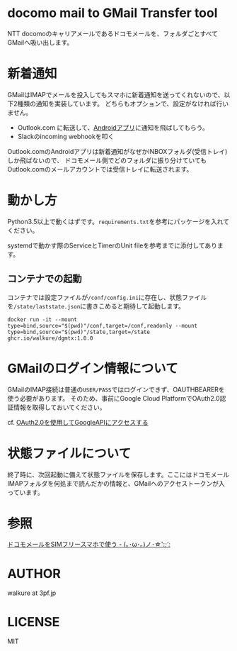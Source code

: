 # docomo mail to GMail Transfer tool
NTT docomoのキャリアメールであるドコモメールを、フォルダごとすべてGMailへ吸い出します。

# 新着通知
GMailはIMAPでメールを投入してもスマホに新着通知を送ってくれないので、以下2種類の通知を実装しています。
どちらもオプションで、設定がなければ行いません。

- Outlook.com に転送して、[Androidアプリ](https://play.google.com/store/apps/details?id=com.microsoft.office.outlook)に通知を飛ばしてもらう。
- Slackのincoming webhookを叩く

Outlook.comのAndroidアプリは新着通知がなぜかINBOXフォルダ(受信トレイ)しか飛ばないので、
ドコモメール側でどのフォルダに振り分けていてもOutlook.comのメールアカウントでは受信トレイに転送されます。

# 動かし方
Python3.5以上で動くはずです。`requirements.txt`を参考にパッケージを入れてください。

systemdで動かす際のServiceとTimerのUnit fileを参考までに添付してあります。

## コンテナでの起動

コンテナでは設定ファイルが`/conf/config.ini`に存在し、状態ファイルを`/state/laststate.json`に書きこめると期待して起動します。

`docker run -it --mount type=bind,source="$(pwd)"/conf,target=/conf,readonly --mount type=bind,source="$(pwd)"/state,target=/state ghcr.io/walkure/dgmtx:1.0.0`

# GMailのログイン情報について
GMailのIMAP接続は普通の`USER/PASS`ではログインできず、OAUTHBEARERを使う必要があります。
そのため、事前にGoogle Cloud PlatformでOAuth2.0認証情報を取得しておいてください。

cf. [OAuth2.0を使用してGoogleAPIにアクセスする](https://developers.google.com/identity/protocols/oauth2)

# 状態ファイルについて
終了時に、次回起動に備えて状態ファイルを保存します。ここにはドコモメールIMAPフォルダを何処まで読んだかの情報と、GMailへのアクセストークンが入っています。

# 参照
[ドコモメールをSIMフリースマホで使う - (｡･ω･｡)ノ･☆':*;':* ](http://www2.hatenadiary.jp/entry/2021/06/03/022857)

# AUTHOR
walkure at 3pf.jp

# LICENSE
MIT
